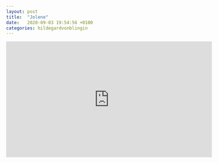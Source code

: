 ```yaml
---
layout: post
title:  "Jolene"
date:   2020-09-03 19:54:56 +0100
categories: hildegardvonblingin 
---
```

<iframe width="560" height="315" src="https://www.youtube.com/embed/ugqQlB5fpuc" frameborder="0" allow="accelerometer; autoplay; encrypted-media; gyroscope; picture-in-picture" allowfullscreen></iframe>
